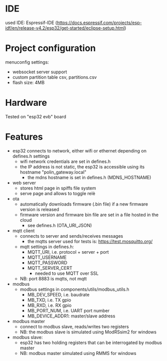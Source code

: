 # IDE
used IDE: Espressif-IDE (https://docs.espressif.com/projects/esp-idf/en/release-v4.2/esp32/get-started/eclipse-setup.html)
# Project configuration
menuconfig settings:
- websocket server support
- custom partition table csv, partitions.csv
- flash size: 4MB
# Hardware
Tested on "esp32 evb" board
# Features
- esp32 connects to network, either wifi or ethernet depending on defines.h settings
	- wifi network credentials are set in defines.h
	- the IP address is not static, the esp32 is accessible using its hostname "polin_gateway.local"
		- the mdns hostname is set in defines.h (MDNS_HOSTNAME)
- web server
	- stores html page in spiffs file system
	- serve page and allows to toggle relè
- ota
	- automatically downloads firmware (.bin file) if a new firmware version is released
	- firmware version and firmware bin file are set in a file hosted in the cloud
		- see defines.h (OTA_URI_JSON)
- mqtt client
	- connects to server and sends/receives messages
		- the mqtts server used for tests is: https://test.mosquitto.org/
	- mqtt settings in defines.h:
		- MQTT_URI, i.e. protocol + server + port
		- MQTT_USERNAME
		- MQTT_PASSWORD
		- MQTT_SERVER_CERT
			- needed to use MQTT over SSL
	- NB: port 8883 is mqtts, not mqtt
- modbus 
	- modbus settings in components/utils/modbus_utils.h
		- MB_DEV_SPEED, i.e. baudrate
		- MB_TXD, i.e. TX gpio
		- MB_RXD, i.e. RX gpio
		- MB_PORT_NUM, i.e. UART port number
		- MB_DEVICE_ADDR1: master/slave address
- modbus master
	- connect to modbus slave, reads/writes two registers
	- NB: the modbus slave is simulated using ModRSsim2 for windows
- modbus slave:
	- esp32 has two holding registers that can be interrogated by modbus master
	- NB: modbus master simulated using RMMS for windows